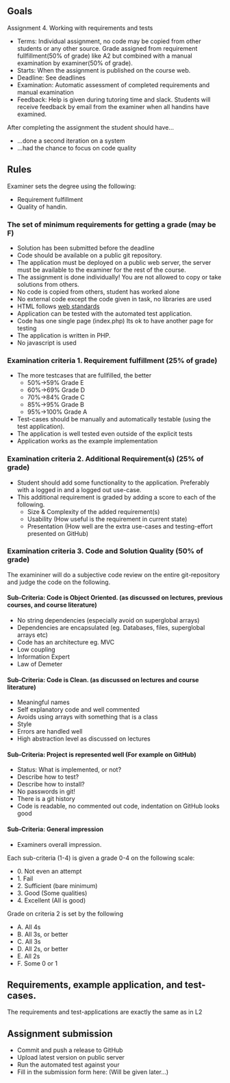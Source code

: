 ## Goals

Assignment 4. Working with requirements and tests
 * Terms: Individual assignment, no code may be copied from other students or any other source. 
   Grade assigned from requirement fullfillment(50% of grade) like A2 but combined with a manual examination by examiner(50% of grade).
 * Starts: When the assignment is published on the course web.
 * Deadline: See deadlines
 * Examination: Automatic assessment of completed requirements and manual examination
 * Feedback: Help is given during tutoring time and slack. Students will receive feedback by email from the examiner when all handins have examined.

After completing the assignment the student should have...
 * ...done a second iteration on a system
 * ...had the chance to focus on code quality 
 
## Rules

Examiner sets the degree using the following:
 * Requirement fulfillment
 * Quality of handin.

### The set of minimum requirements for getting a grade (may be F)
* Solution has been submitted before the deadline
* Code should be available on a public git repository. 
* The application must be deployed on a public web server, the server must be available to the examiner for the rest of the course.
* The assignment is done individually! You are not allowed to copy or take solutions from others.
* No code is copied from others, student has worked alone
* No external code except the code given in task, no libraries are used
* HTML follows [web standards](https://validator.w3.org/)
* Application can be tested with the automated test application.
* Code has one single page (index.php) Its ok to have another page for testing 
* The application is written in PHP.
* No javascript is used

### Examination criteria 1. Requirement fulfillment (25% of grade)
* The more testcases that are fullfilled, the better
  * 50%->59% Grade E
  * 60%->69% Grade D
  * 70%->84% Grade C
  * 85%->95% Grade B
  * 95%->100% Grade A
* Test-cases should be manually and automatically testable (using the test application).
* The application is well tested even outside of the explicit tests
* Application works as the example implementation

### Examination criteria 2. Additional Requirement(s) (25% of grade)
* Student should add some functionality to the application. Preferably with a logged in and a logged out use-case.
* This additional requirement is graded by adding a score to each of the following.
  * Size & Complexity of the added requirement(s)
  * Usability (How useful is the requirement in current state)
  * Presentation (How well are the extra use-cases and testing-effort presented on GitHub)

### Examination criteria 3. Code and Solution Quality (50% of grade)
The examininer will do a subjective code review on the entire git-repository and judge the code on the following.

#### Sub-Criteria: Code is Object Oriented. (as discussed on lectures, previous courses, and course literature)
 * No string dependencies (especially avoid on superglobal arrays)
 * Dependencies are encapsulated (eg. Databases, files, superglobal arrays etc)
 * Code has an architecture eg. MVC
 * Low coupling
 * Information Expert
 * Law of Demeter
#### Sub-Criteria: Code is Clean. (as discussed on lectures and course literature)
 * Meaningful names
 * Self explanatory code and well commented
 * Avoids using arrays with something that is a class
 * Style
 * Errors are handled well
 * High abstraction level as discussed on lectures
#### Sub-Criteria: Project is represented well (For example on GitHub)
 * Status: What is implemented, or not?
 * Describe how to test?
 * Describe how to install?
 * No passwords in git!
 * There is a git history
 * Code is readable, no commented out code, indentation on GitHub looks good
#### Sub-Criteria: General impression
 * Examiners overall impression.
 
Each sub-criteria (1-4) is given a grade 0-4 on the following scale:
* 0\. Not even an attempt
* 1\. Fail
* 2\. Sufficient (bare minimum)
* 3\. Good (Some qualities)
* 4\. Excellent (All is good)

Grade on criteria 2 is set by the following
 * A. All 4s
 * B. All 3s, or better
 * C. All 3s
 * D. All 2s, or better
 * E. All 2s
 * F. Some 0 or 1

## Requirements, example application, and test-cases.

The requirements and test-applications are exactly the same as in L2

## Assignment submission

 * Commit and push a release to GitHub
 * Upload latest version on public server
 * Run the automated test against your 
 * Fill in the submission form here: (Will be given later...)
